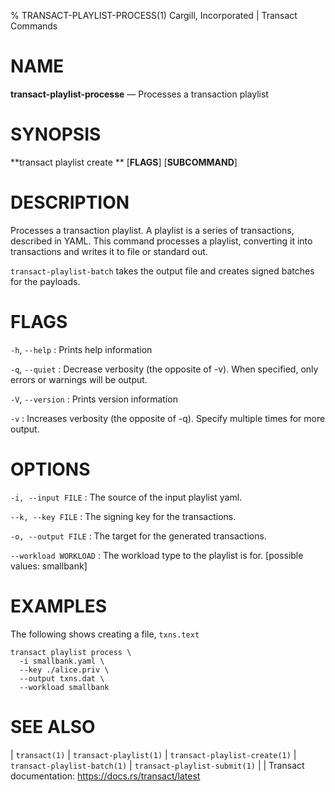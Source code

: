% TRANSACT-PLAYLIST-PROCESS(1) Cargill, Incorporated | Transact Commands
<!--
  Copyright 2018-2021 Cargill Incorporated
  Licensed under Creative Commons Attribution 4.0 International License
  https://creativecommons.org/licenses/by/4.0/
-->

NAME
====

**transact-playlist-processe** — Processes a transaction playlist

SYNOPSIS
========
**transact playlist create ** \[**FLAGS**\] \[**SUBCOMMAND**\]

DESCRIPTION
===========
Processes a transaction playlist. A playlist is a series of transactions,
described in YAML.  This command processes a playlist, converting it into
transactions and writes it to file or standard out.

`transact-playlist-batch` takes the output file and creates signed batches
for the payloads.

FLAGS
=====
`-h`, `--help`
: Prints help information

`-q`, `--quiet`
: Decrease verbosity (the opposite of -v). When specified, only errors or
  warnings will be output.

`-V`, `--version`
: Prints version information

`-v`
: Increases verbosity (the opposite of -q). Specify multiple times for more
  output.

OPTIONS
=======
`-i, --input FILE`
: The source of the input playlist yaml.

`--k, --key FILE`
: The signing key for the transactions.

`-o, --output FILE`
: The target for the generated transactions.

`--workload WORKLOAD`
: The workload type to the playlist is for. [possible values: smallbank]


EXAMPLES
========
The following shows creating a file, `txns.text`

```
transact playlist process \
  -i smallbank.yaml \
  --key ./alice.priv \
  --output txns.dat \
  --workload smallbank
```


SEE ALSO
========
| `transact(1)`
| `transact-playlist(1)`
| `transact-playlist-create(1)`
| `transact-playlist-batch(1)`
| `transact-playlist-submit(1)`
|
| Transact documentation: https://docs.rs/transact/latest
